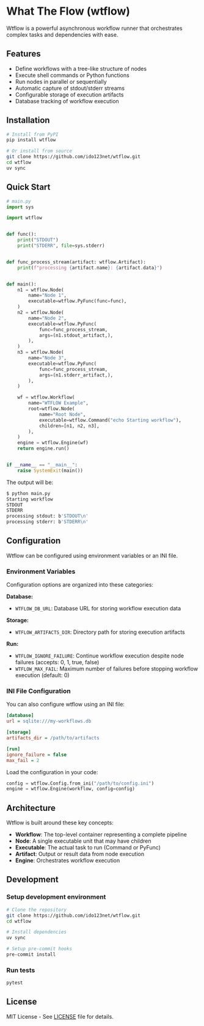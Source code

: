 # What The Flow (wtflow)

Wtflow is a powerful asynchronous workflow runner that orchestrates complex tasks and dependencies with ease.

## Features

- Define workflows with a tree-like structure of nodes
- Execute shell commands or Python functions
- Run nodes in parallel or sequentially
- Automatic capture of stdout/stderr streams
- Configurable storage of execution artifacts
- Database tracking of workflow execution

## Installation

```bash
# Install from PyPI
pip install wtflow

# Or install from source
git clone https://github.com/ido123net/wtflow.git
cd wtflow
uv sync
```

## Quick Start

```python
# main.py
import sys

import wtflow


def func():
    print("STDOUT")
    print("STDERR", file=sys.stderr)


def func_process_stream(artifact: wtflow.Artifact):
    print(f"processing {artifact.name}: {artifact.data}")


def main():
    n1 = wtflow.Node(
        name="Node 1",
        executable=wtflow.PyFunc(func=func),
    )
    n2 = wtflow.Node(
        name="Node 2",
        executable=wtflow.PyFunc(
            func=func_process_stream,
            args=(n1.stdout_artifact,),
        ),
    )
    n3 = wtflow.Node(
        name="Node 3",
        executable=wtflow.PyFunc(
            func=func_process_stream,
            args=(n1.stderr_artifact,),
        ),
    )

    wf = wtflow.Workflow(
        name="WTFLOW Example",
        root=wtflow.Node(
            name="Root Node",
            executable=wtflow.Command("echo Starting workflow"),
            children=[n1, n2, n3],
        ),
    )
    engine = wtflow.Engine(wf)
    return engine.run()


if __name__ == "__main__":
    raise SystemExit(main())
```

The output will be:
```bash
$ python main.py
Starting workflow
STDOUT
STDERR
processing stdout: b'STDOUT\n'
processing stderr: b'STDERR\n'
```

## Configuration

Wtflow can be configured using environment variables or an INI file.

### Environment Variables

Configuration options are organized into these categories:

**Database:**
- `WTFLOW_DB_URL`: Database URL for storing workflow execution data

**Storage:**
- `WTFLOW_ARTIFACTS_DIR`: Directory path for storing execution artifacts

**Run:**
- `WTFLOW_IGNORE_FAILURE`: Continue workflow execution despite node failures (accepts: 0, 1, true, false)
- `WTFLOW_MAX_FAIL`: Maximum number of failures before stopping workflow execution (default: 0)

### INI File Configuration

You can also configure wtflow using an INI file:

```ini
[database]
url = sqlite:///my-workflows.db

[storage]
artifacts_dir = /path/to/artifacts

[run]
ignore_failure = false
max_fail = 2
```

Load the configuration in your code:

```python
config = wtflow.Config.from_ini("/path/to/config.ini")
engine = wtflow.Engine(workflow, config=config)
```

## Architecture

Wtflow is built around these key concepts:

- **Workflow**: The top-level container representing a complete pipeline
- **Node**: A single executable unit that may have children
- **Executable**: The actual task to run (Command or PyFunc)
- **Artifact**: Output or result data from node execution
- **Engine**: Orchestrates workflow execution

## Development

### Setup development environment

```bash
# Clone the repository
git clone https://github.com/ido123net/wtflow.git
cd wtflow

# Install dependencies
uv sync

# Setup pre-commit hooks
pre-commit install
```

### Run tests

```bash
pytest
```

## License

MIT License - See [LICENSE](LICENSE) file for details.
